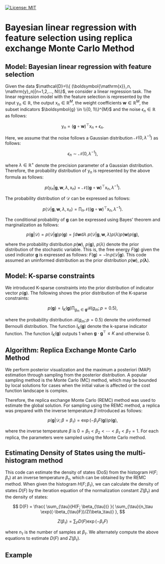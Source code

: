 [![License: MIT](https://img.shields.io/badge/License-MIT-yellow.svg)](https://opensource.org/licenses/MIT)

# Bayesian linear regression with feature selection using replica exchange Monte Carlo Method

## Model: Bayesian linear regression with feature selection

Given the data $\mathcal{D}=\\{ (\boldsymbol{\mathrm{x}}_n, \mathrm{y}_n)|n=1,2,..., N\\}$, we consider a linear regression task. The linear regression model with the feature selection is represented by the input $\mathrm{y}_n \in \mathbb{R}$, the output $\boldsymbol{\mathrm{x}}_n \in \mathbb{R}^{M}$, the weight coefficients $\boldsymbol{w} \in \mathbb{R}^{M}$, the subset indicators $\boldsymbol{g} \in \\{0, 1\\}^{M}$ and the noise $\epsilon_n \in \mathbb{R}$ as follows:

$$
\mathrm{y}_n = (\boldsymbol{g} \circ \boldsymbol{w})^{\top}\boldsymbol{\mathrm{x}}_n + \epsilon_n.
$$

Here, we assume that the noise follows a Gaussian distribution $\mathcal{N}(0, \lambda^{-1})$ as follows:

$$
\epsilon_n \sim \mathcal{N}(0, \lambda^{-1}),
$$

where $\lambda \in \mathbb{R}^{+}$ denote the precision parameter of a Gaussian distribution. Therefore, the probability distribution of $\mathrm{y}_n$ is represented by the above formula as follows:

$$
p(\mathrm{y}_n|\boldsymbol{g}, \boldsymbol{w}, \lambda, \boldsymbol{\mathrm{x}}_n) = \mathcal{N}\left ((\boldsymbol{g} \circ \boldsymbol{w})^{\top}\boldsymbol{\mathrm{x}}_n, \lambda^{-1} \right).
$$

The probability distribution of $\mathcal{D}$ can be expressed as follows:

$$
p(\mathcal{D}|\boldsymbol{g}, \boldsymbol{w}, \lambda, \boldsymbol{\mathrm{x}}_n) = \prod_n{\mathcal{N}\left ((\boldsymbol{g} \circ \boldsymbol{w})^{\top}\boldsymbol{\mathrm{x}}_n, \lambda^{-1} \right)}.
$$

The conditional probability of $\boldsymbol{g}$ can be expressed using Bayes' theorem and marginalization as follows:

$$
p(\boldsymbol{g} | \mathcal{D}) = p(\mathcal{D}|\boldsymbol{g}) p(\boldsymbol{g}) = \int \mathrm{d} \boldsymbol{w} \mathrm{d} \lambda \ p(\mathcal{D}|\boldsymbol{g}, \boldsymbol{w}, \lambda)p(\lambda)p(\boldsymbol{w})p(\boldsymbol{g}),
$$

where the probability distribution $p(\boldsymbol{w})$, $p(\boldsymbol{g})$, $p(\lambda)$ denote the prior distribution of the stochastic variable. This is, the free energy $F(\boldsymbol{g})$ given the used indicator $\boldsymbol{g}$ is expressed as follows: $F(\boldsymbol{g}) = -\ln{p(\mathcal{D}|\boldsymbol{g})}$. This code assumed an uninformed distribution as the prior distribution $p(\boldsymbol{w})$, $p(\boldsymbol{\lambda})$.

## Model: K-sparse constraints
We introduced K-sparse constraints into the prior distribution of indicator vector $p(\boldsymbol{g})$. The following shows the prior distribution of the K-sparse constraints:

$$
    p(\boldsymbol{g}) = I_{\mathrm{K}}(\boldsymbol{g})\prod_{g_m \in \boldsymbol{g}}{\mathcal{B}(g_m;p=0.5)},
$$

where the probability distribution $\mathcal{B}(g_m;p=0.5)$ denote the uninformed Bernoulli distribution. The function $I_{\mathrm{K}}(\boldsymbol{g})$ denote the k-sparse indicator function. The function $I_{\mathrm{K}}(\boldsymbol{g})$ outputs 1 when $\boldsymbol{g}\cdot\boldsymbol{g}^{\top} \leq K$ and otherwise 0.

## Algorithm: Replica Exchange Monte Carlo Method
We perform posterior visualization and the maximum a posteriori (MAP) estimation through sampling from the posterior distribution. A popular sampling method is the Monte Carlo (MC) method, which may be bounded by local solutions for cases when the initial value is affected or the cost function landscape is complex.

Therefore, the replica exchange Monte Carlo (REMC) method was used to estimate the global solution. For sampling using the REMC method, a replica was prepared with the inverse temperature $\beta$ introduced as follows:

$$
    p(\boldsymbol{g}|\mathcal{D};\beta=\beta_{\tau}) = \exp{ (-\beta_{\tau} F(\boldsymbol{g}) ) } p(\boldsymbol{g}),
$$

where the inverse temperature $\beta$ is $0 = \beta_1 < \beta_2 < \cdots < \beta_{\tau} < \beta_T = 1$. For each replica, the parameters were sampled using the Monte Carlo method.

## Estimating Density of States using the multi-histogram method
This code can estimate the density of states (DoS) from the histogram $H(F; \beta_{\tau})$ at an inverse temperature $\beta_{\tau}$, which can be obtained by the REMC method. When given the histogram $H(F; \beta_{\tau})$, we can calculate the density of states $D(F)$ by the iteration equation of the normalization constant $Z(\beta_\tau)$ and the density of states:

$$
D(F) = \frac{ \sum_{\tau}{H(F; \beta_{\tau})} }{ \sum_{\tau}{n_\tau \exp({-\beta_{\tau}F})/Z(\beta_\tau)} },
$$

$$
Z(\beta_\tau) = \sum_{F}{D(F)\exp({-\beta_{\tau}F})}
$$

where $n_\tau$ is the number of samples at $\beta_\tau$. We alternately compute the above equations to estimate $D(F)$ and $Z(\beta_\tau)$.

## Example
